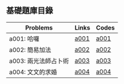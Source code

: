 ## 基礎題庫目錄

|Problems|Links|Codes|
|-|-|-|
|a001: 哈囉|[a001](Contents/a001/a001.md)|[a001](Contents/a001/a001.c)|
|a002: 簡易加法|[a002](Contents/a002/a002.md)|[a002](Contents/a002/a002.c)|
|a003: 兩光法師占卜術|[a003](Contents/a003/a003.md)|[a003](Contents/a003/a003.c)|
|a004: 文文的求婚|[a004](Contents/a004/a004.md)|[a004](Contents/a004/a004.c)|
